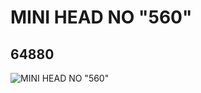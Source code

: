 # MINI HEAD NO "560"
## 64880
![MINI HEAD NO "560"](https://lc-www-live-s.legocdn.com/media/bricks/5/2/4542169.jpg)